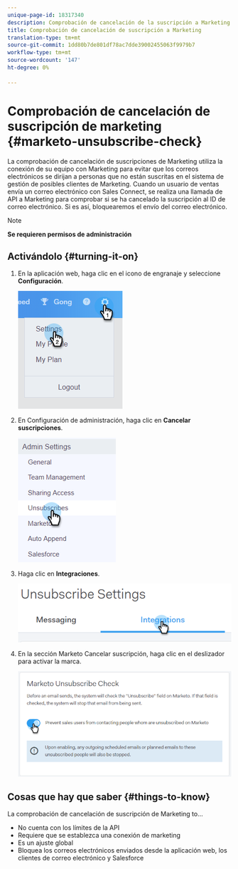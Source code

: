 ```yaml
---
unique-page-id: 18317340
description: Comprobación de cancelación de la suscripción a Marketing - Documentos de marketing - Documentación del producto
title: Comprobación de cancelación de suscripción a Marketing
translation-type: tm+mt
source-git-commit: 1dd80b7de801df78ac7dde39002455063f9979b7
workflow-type: tm+mt
source-wordcount: '147'
ht-degree: 0%

---
```



# Comprobación de cancelación de suscripción de marketing {#marketo-unsubscribe-check}

La comprobación de cancelación de suscripciones de Marketing utiliza la conexión de su equipo con Marketing para evitar que los correos electrónicos se dirijan a personas que no están suscritas en el sistema de gestión de posibles clientes de Marketing. Cuando un usuario de ventas envía un correo electrónico con Sales Connect, se realiza una llamada de API a Marketing para comprobar si se ha cancelado la suscripción al ID de correo electrónico. Si es así, bloquearemos el envío del correo electrónico.

>[!NOTE]
>
>**Se requieren permisos de administración**

## Activándolo {#turning-it-on}

1. En la aplicación web, haga clic en el icono de engranaje y seleccione **Configuración**.

   ![](assets/one-2.png)

1. En Configuración de administración, haga clic en **Cancelar suscripciones**.

   ![](assets/two-3.png)

1. Haga clic en **Integraciones**.

   ![](assets/three-3.png)

1. En la sección Marketo Cancelar suscripción, haga clic en el deslizador para activar la marca.

   ![](assets/four-2.png)

## Cosas que hay que saber {#things-to-know}

La comprobación de cancelación de suscripción de Marketing to...

* No cuenta con los límites de la API
* Requiere que se establezca una conexión de marketing
* Es un ajuste global
* Bloquea los correos electrónicos enviados desde la aplicación web, los clientes de correo electrónico y Salesforce
